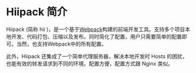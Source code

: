 # Hiipack 简介

Hiipack \(简称 hii \)，是一个基于[Webpack](https://webpack.github.io/)构建的前端开发工具。支持多个项目本地开发、代码打包、压缩以及发布。同时简化了配置，用户只需要简单的配置即可。当然，也支持Webpack中的所有配置。

此外，Hiipack 还集成了一个简单代理服务器，解决本地开发时 Hosts 的困扰，也能有效的转发请求到不同的环境。配置方便，配置方式跟 Nginx 类似。

